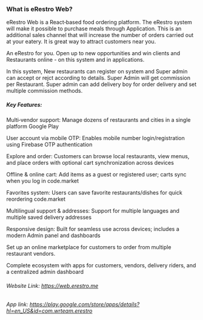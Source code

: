  
### What is eRestro Web?
eRestro Web is a React‑based food ordering platform. The eRestro system will make it possible to purchase meals through Application. This is an additional sales channel that will increase the number of orders carried out at your eatery. It is great way to attract customers near you.

An eRestro for you. Open up to new opportunities and win clients and Restaurants online - on this system and in applications.

In this system, New restaurants can register on system and Super admin can accept or rejct according to details. Super Admin will get commission per Restaurant. Super admin can add delivery boy for order delivery and set multiple commission methods.

##### Key Features:
Multi‑vendor support: Manage dozens of restaurants and cities in a single platform 
Google Play 

User account via mobile OTP: Enables mobile number login/registration using Firebase OTP authentication  

Explore and order: Customers can browse local restaurants, view menus, and place orders with optional cart synchronization across devices  

Offline & online cart: Add items as a guest or registered user; carts sync when you log in 
code.market 

Favorites system: Users can save favorite restaurants/dishes for quick reordering 
code.market 

Multilingual support & addresses: Support for multiple languages and multiple saved delivery addresses  

Responsive design: Built for seamless use across devices; includes a modern Admin panel and dashboards   

Set up an online marketplace for customers to order from multiple restaurant vendors.

Complete ecosystem with apps for customers, vendors, delivery riders, and a centralized admin dashboard


###### Website Link: https://web.erestro.me
###### App link: https://play.google.com/store/apps/details?hl=en_US&id=com.wrteam.erestro